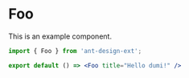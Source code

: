 # Foo

This is an example component.

```jsx
import { Foo } from 'ant-design-ext';

export default () => <Foo title="Hello dumi!" />
```
